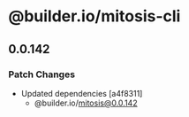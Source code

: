 # @builder.io/mitosis-cli

## 0.0.142

### Patch Changes

- Updated dependencies [a4f8311]
  - @builder.io/mitosis@0.0.142
